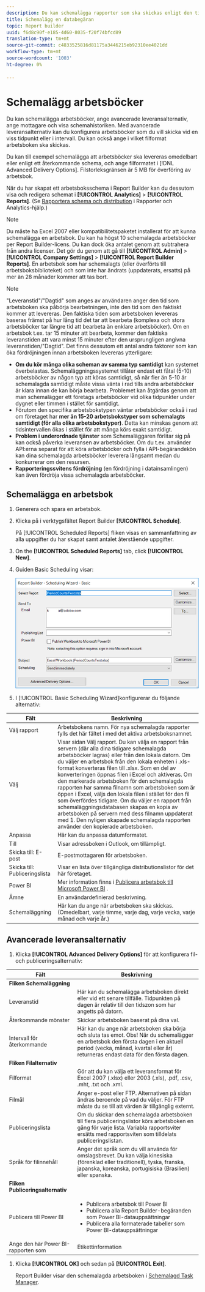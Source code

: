 ```yaml
---
description: Du kan schemalägga rapporter som ska skickas enligt den tid och det filformat som du anger.
title: Schemalägg en databegäran
topic: Report builder
uuid: f6d8c90f-e185-4d60-8035-f20f74bfcd89
translation-type: tm+mt
source-git-commit: c4833525816d81175a3446215eb92310ee4021dd
workflow-type: tm+mt
source-wordcount: '1003'
ht-degree: 0%

---
```



# Schemalägg arbetsböcker

Du kan schemalägga arbetsböcker, ange avancerade leveransalternativ, ange mottagare och visa schemahistoriken. Med avancerade leveransalternativ kan du konfigurera arbetsböcker som du vill skicka vid en viss tidpunkt eller i intervall. Du kan också ange i vilket filformat arbetsboken ska skickas.

Du kan till exempel schemalägga att arbetsböcker ska levereras omedelbart eller enligt ett återkommande schema, och ange filformatet i [!DNL Advanced Delivery Options]. Filstorleksgränsen är 5 MB för överföring av arbetsbok.

När du har skapat ett arbetsboksschema i Report Builder kan du dessutom visa och redigera schemat i **[!UICONTROL Analytics]** > **[!UICONTROL Reports]**. (Se [Rapportera schema och distribution](/help/analyze/reports-analytics/scheduling.md) i Rapporter och Analytics-hjälp.)

>[!NOTE]
>
>Du måste ha Excel 2007 eller kompatibilitetspaketet installerat för att kunna schemalägga en arbetsbok. Du kan ha högst 10 schemalagda arbetsböcker per Report Builder-licens. Du kan dock öka antalet genom att subtrahera från andra licenser. Det gör du genom att gå till **[!UICONTROL Admin]** > **[!UICONTROL Company Settings]** > **[!UICONTROL Report Builder Reports]**. En arbetsbok som har schemalagts (eller överförts till arbetsboksbiblioteket) och som inte har ändrats (uppdaterats, ersatts) på mer än 28 månader kommer att tas bort.

>[!NOTE]
>
>&quot;Leveranstid&quot;/&quot;Dagtid&quot; som anges av användaren anger den tid som arbetsboken ska påbörja bearbetningen, inte den tid som den faktiskt kommer att levereras. Den faktiska tiden som arbetsboken levereras baseras främst på hur lång tid det tar att bearbeta (komplexa och stora arbetsböcker tar längre tid att bearbeta än enklare arbetsböcker). Om en arbetsbok t.ex. tar 15 minuter att bearbeta, kommer den faktiska leveranstiden att vara minst 15 minuter efter den ursprungligen angivna leveranstiden/&quot;Dagtid&quot;.
>Det finns dessutom ett antal andra faktorer som kan öka fördröjningen innan arbetsboken levereras ytterligare:
>
> * **Om du kör många olika scheman av samma typ samtidigt** kan systemet överbelastas. Schemaläggningssystemet tillåter endast ett fåtal (5-10) arbetsböcker av någon typ att köras samtidigt, så när fler än 5-10 är schemalagda samtidigt måste vissa vänta i rad tills andra arbetsböcker är klara innan de kan börja bearbeta. Problemet kan åtgärdas genom att man schemalägger ett företags arbetsböcker vid olika tidpunkter under dygnet eller timmen i stället för samtidigt.
> * Förutom den specifika arbetsbokstypen väntar arbetsböcker också i rad om företaget har **mer än 15-20 arbetsbokstyper som schemalagts samtidigt (för alla olika arbetsbokstyper)**. Detta kan minskas genom att tidsintervallen ökas i stället för att många körs exakt samtidigt.
> * **Problem i underordnade tjänster** som Schemaläggaren förlitar sig på kan också påverka leveransen av arbetsböcker. Om du t.ex. använder API:erna separat för att köra arbetsböcker och fylla i API-begärandekön kan dina schemalagda arbetsböcker leverera långsamt medan du konkurrerar om den resursen.
> * **Rapporteringssvitens fördröjning** (en fördröjning i datainsamlingen) kan även fördröja vissa schemalagda arbetsböcker.


## Schemalägga en arbetsbok

1. Generera och spara en arbetsbok.
1. Klicka på i verktygsfältet Report Builder **[!UICONTROL Schedule]**.

   På [!UICONTROL Scheduled Reports] fliken visas en sammanfattning av alla uppgifter du har skapat samt antalet återstående uppgifter.
1. On the **[!UICONTROL Scheduled Reports]** tab, click **[!UICONTROL New]**.
1. Guiden Basic Scheduling visar:

   ![](assets/simple-schedule-wizard.png)

1. I [!UICONTROL Basic Scheduling Wizard]konfigurerar du följande alternativ:

| Fält | Beskrivning |
|--- |--- |
| Välj rapport | Arbetsbokens namn. För nya schemalagda rapporter fylls det här fältet i med det aktiva arbetsboksnamnet. |
| Välj | Visar sidan Välj rapport. Du kan välja en rapport från servern (där alla dina tidigare schemalagda arbetsböcker lagras) eller från den lokala datorn. Om du väljer en arbetsbok från den lokala enheten i .xls-format konverteras filen till .xlsx. Som en del av konverteringen öppnas filen i Excel och aktiveras. Om den markerade arbetsboken för den schemalagda rapporten har samma filnamn som arbetsboken som är öppen i Excel, väljs den lokala filen i stället för den fil som överfördes tidigare. Om du väljer en rapport från schemaläggningsdatabasen skapas en kopia av arbetsboken på servern med dess filnamn uppdaterat med 1. Den nyligen skapade schemalagda rapporten använder den kopierade arbetsboken. |
| Anpassa | Här kan du anpassa datumformatet. |
| Till | Visar adressboken i Outlook, om tillämpligt. |
| Skicka till: E-post | E-postmottagaren för arbetsboken. |
| Skicka till: Publiceringslista | Visar en lista över tillgängliga distributionslistor för det här företaget. |
| Power BI | Mer information finns i [Publicera arbetsbok till Microsoft Power BI](/help/analyze/report-builder/c-publish-power-bi/integration-power-bi.md) . |
| Ämne | En användardefinierad beskrivning. |
| Schemaläggning | Här kan du ange när arbetsboken ska skickas. (Omedelbart, varje timme, varje dag, varje vecka, varje månad och varje år.) |

## Avancerade leveransalternativ

1. Klicka **[!UICONTROL Advanced Delivery Options]** för att konfigurera fil- och publiceringsalternativ:

| Fält | Beskrivning |
|--- |--- |
| **Fliken Schemaläggning** |  |
| Leveranstid | Här kan du schemalägga arbetsboken direkt eller vid ett senare tillfälle. Tidpunkten på dagen är relativ till den tidszon som har angetts på datorn. |
| Återkommande mönster | Skickar arbetsboken baserat på dina val. |
| Intervall för återkommande | Här kan du ange när arbetsboken ska börja och sluta tas emot.   Obs!  När du schemalägger en arbetsbok den första dagen i en aktuell period (vecka, månad, kvartal eller år) returneras endast data för den första dagen. |
| **Fliken Filalternativ** |  |
| Filformat | Gör att du kan välja ett leveransformat för Excel 2007 (.xlsx) eller 2003 (.xls), .pdf, .csv, .mht, .txt och .xml. |
| Filmål | Anger e-post eller FTP. Alternativen på sidan ändras beroende på vad du väljer. För FTP måste du se till att värden är tillgänglig externt. |
| Publiceringslista | Om du skickar den schemalagda arbetsboken till flera publiceringslistor körs arbetsboken en gång för varje lista. Variabla rapportsviter ersätts med rapportsviten som tilldelats publiceringslistan. |
| Språk för filinnehåll | Anger det språk som du vill använda för omslagsbrevet. Du kan välja kinesiska (förenklad eller traditionell), tyska, franska, japanska, koreanska, portugisiska (Brasilien) eller spanska. |
| **Fliken Publiceringsalternativ** |  |
| Publicera till Power BI | <ul><li>Publicera arbetsbok till Power BI</li><li>Publicera alla Report Builder-begäranden som Power BI-datauppsättningar</li><li>Publicera alla formaterade tabeller som Power BI-datauppsättningar</li></ul> |
| Ange den här Power BI-rapporten som | Etikettinformation |

1. Klicka **[!UICONTROL OK]** och sedan på **[!UICONTROL Exit]**.

   Report Builder visar den schemalagda arbetsboken i [Schemalagd Task Manager](/help/analyze/report-builder/r-arb-scheduled-reports.md).

